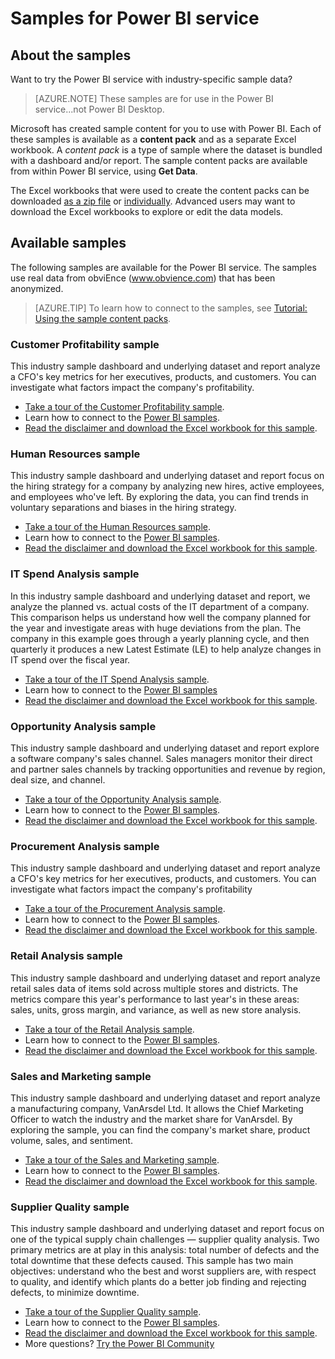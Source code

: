 <properties
   pageTitle="Samples for Power BI"
   description="Sample content packs and datasets for Power BI"
   services="powerbi"
   documentationCenter=""
   authors="amac"
   manager="mblythe"
   backup=""
   editor=""
   tags=""
   qualityFocus="monitoring"
   qualityDate="05/25/2016"/>

<tags
   ms.service="powerbi"
   ms.devlang="NA"
   ms.topic="article"
   ms.tgt_pltfrm="NA"
   ms.workload="powerbi"
   ms.date="02/16/2016"
   ms.author="amac"/>

# <a name="samples-for-power-bi-service"></a>Samples for Power BI service

## <a name="about-the-samples"></a>About the samples

Want to try the Power BI service with industry-specific sample data?  

>[AZURE.NOTE] These samples are for use in the Power BI service...not Power BI Desktop.

Microsoft has created sample content for you to use with Power BI. Each of these samples is available as a <bpt id="p1">**</bpt>content pack<ept id="p1">**</ept> and as a separate Excel workbook. A <bpt id="p1">*</bpt>content pack<ept id="p1">*</ept> is a type of sample where the dataset is bundled with a dashboard and/or report. The sample content packs are available from within Power BI service, using <bpt id="p1">**</bpt>Get Data<ept id="p1">**</ept>.   

The Excel workbooks that were used to create the content packs can be downloaded <bpt id="p1">[</bpt>as a zip file<ept id="p1">](http://go.microsoft.com/fwlink/?LinkId=535020)</ept> or <bpt id="p2">[</bpt>individually<ept id="p2">](powerbi-sample-downloads.md)</ept>. Advanced users may want to download the Excel workbooks to explore or edit the data models.

## <a name="available-samples"></a>Available samples

The following samples are available for the Power BI service. The samples use real data from obviEnce (<bpt id="p1">[</bpt>www.obvience.com<ept id="p1">](http://www.obvience.com/)</ept>) that has been anonymized.

>[AZURE.TIP]  To learn how to connect to the samples, see <bpt id="p1">[</bpt>Tutorial: Using the sample content packs<ept id="p1">](powerbi-sample-tutorial-connect-to-the-samples.md)</ept>.


### <a name="customer-profitability-sample"></a>Customer Profitability sample  
This industry sample dashboard and underlying dataset and report analyze a CFO's key metrics for her executives, products, and customers. You can investigate what factors impact the company's profitability.

-   <bpt id="p1">[</bpt>Take a tour of the Customer Profitability sample<ept id="p1">](powerbi-sample-customer-profitability-take-a-tour.md)</ept>.
-   Learn how to connect to the <bpt id="p1">[</bpt>Power BI samples<ept id="p1">](powerbi-sample-tutorial-connect-to-the-samples.md)</ept>.
-   <bpt id="p1">[</bpt>Read the disclaimer and download the Excel workbook for this sample<ept id="p1">](http://go.microsoft.com/fwlink/?LinkId=528592)</ept>.

### <a name="human-resources-sample"></a>Human Resources sample  
This industry sample dashboard and underlying dataset and report focus on the hiring strategy for a company by analyzing new hires, active employees, and employees who've left.  By exploring the data, you can find trends in voluntary separations and biases in the hiring strategy.

-   <bpt id="p1">[</bpt>Take a tour of the Human Resources sample<ept id="p1">](powerbi-sample-human-resources-take-a-tour.md)</ept>.
-   Learn how to connect to the <bpt id="p1">[</bpt>Power BI samples<ept id="p1">](powerbi-sample-tutorial-connect-to-the-samples.md)</ept>.
-   <bpt id="p1">[</bpt>Read the disclaimer and download the Excel workbook for this sample<ept id="p1">](http://go.microsoft.com/fwlink/?LinkId=528592)</ept>.

### <a name="it-spend-analysis-sample"></a>IT Spend Analysis sample  
In this industry sample dashboard and underlying dataset and report, we analyze the planned vs. actual costs of the IT department of a company. This comparison helps us understand how well the company planned for the year and investigate areas with huge deviations from the plan. The company in this example goes through a yearly planning cycle, and then quarterly it produces a new Latest Estimate (LE) to help analyze changes in IT spend over the fiscal year.

-   <bpt id="p1">[</bpt>Take a tour of the IT Spend Analysis sample<ept id="p1">](powerbi-sample-it-spend-analysis-take-a-tour.md)</ept>.
-   Learn how to connect to the <bpt id="p1">[</bpt>Power BI samples<ept id="p1">](powerbi-sample-tutorial-connect-to-the-samples.md)</ept>
-   <bpt id="p1">[</bpt>Read the disclaimer and download the Excel workbook for this sample<ept id="p1">](http://go.microsoft.com/fwlink/?LinkId=528592)</ept>.

### <a name="opportunity-analysis-sample"></a>Opportunity Analysis sample  
This industry sample dashboard and underlying dataset and report explore a software company's sales channel. Sales managers monitor their direct and partner sales channels by tracking opportunities and revenue by region, deal size, and channel.

-   <bpt id="p1">[</bpt>Take a tour of the Opportunity Analysis sample<ept id="p1">](powerbi-sample-opportunity-analysis-take-a-tour.md)</ept>.
-   Learn how to connect to the <bpt id="p1">[</bpt>Power BI samples<ept id="p1">](powerbi-sample-tutorial-connect-to-the-samples.md)</ept>.
-   <bpt id="p1">[</bpt>Read the disclaimer and download the Excel workbook for this sample<ept id="p1">](http://go.microsoft.com/fwlink/?LinkId=528592)</ept>.

### <a name="procurement-analysis-sample"></a>Procurement Analysis sample  
This industry sample dashboard and underlying dataset and report analyze a CFO's key metrics for her executives, products, and customers. You can investigate what factors impact the company's profitability

-   <bpt id="p1">[</bpt>Take a tour of the Procurement Analysis sample<ept id="p1">](powerbi-sample-procurement-analysis-take-a-tour.md)</ept>.
-   Learn how to connect to the <bpt id="p1">[</bpt>Power BI samples<ept id="p1">](powerbi-sample-tutorial-connect-to-the-samples.md)</ept>.
-   <bpt id="p1">[</bpt>Read the disclaimer and download the Excel workbook for this sample<ept id="p1">](http://go.microsoft.com/fwlink/?LinkId=528592)</ept>.

### <a name="retail-analysis-sample"></a>Retail Analysis sample  
This industry sample dashboard and underlying dataset and report analyze retail sales data of items sold across multiple stores and districts. The metrics compare this year's performance to last year's in these areas: sales, units, gross margin, and variance, as well as new store analysis.

-   <bpt id="p1">[</bpt>Take a tour of the Retail Analysis sample<ept id="p1">](powerbi-sample-retail-analysis-take-a-tour.md)</ept>.
-   Learn how to connect to the <bpt id="p1">[</bpt>Power BI samples<ept id="p1">](powerbi-sample-tutorial-connect-to-the-samples.md)</ept>.
-   <bpt id="p1">[</bpt>Read the disclaimer and download the Excel workbook for this sample<ept id="p1">](http://go.microsoft.com/fwlink/?LinkId=528592)</ept>.

### <a name="sales-and-marketing-sample"></a>Sales and Marketing sample  
This industry sample dashboard and underlying dataset and report analyze a manufacturing company, VanArsdel Ltd. It allows the Chief Marketing Officer to watch the industry and the market share for VanArsdel.  By exploring the sample, you can find the company's market share, product volume, sales, and sentiment.

-   <bpt id="p1">[</bpt>Take a tour of the Sales and Marketing sample<ept id="p1">](powerbi-sample-sales-and-marketing-take-a-tour.md)</ept>.
-   Learn how to connect to the <bpt id="p1">[</bpt>Power BI samples<ept id="p1">](powerbi-sample-tutorial-connect-to-the-samples.md)</ept>.
-   <bpt id="p1">[</bpt>Read the disclaimer and download the Excel workbook for this sample<ept id="p1">](http://go.microsoft.com/fwlink/?LinkId=528592)</ept>.

### <a name="supplier-quality-sample"></a>Supplier Quality sample  
This industry sample dashboard and underlying dataset and report focus on one of the typical supply chain challenges — supplier quality analysis. Two primary metrics are at play in this analysis: total number of defects and the total downtime that these defects caused. This sample has two main objectives: understand who the best and worst suppliers are, with respect to quality, and identify which plants do a better job finding and rejecting defects, to minimize downtime.

-   <bpt id="p1">[</bpt>Take a tour of the Supplier Quality sample<ept id="p1">](powerbi-sample-supplier-quality-analysis-take-a-tour.md)</ept>.
-   Learn how to connect to the <bpt id="p1">[</bpt>Power BI samples<ept id="p1">](powerbi-sample-tutorial-connect-to-the-samples.md)</ept>.
-   <bpt id="p1">[</bpt>Read the disclaimer and download the Excel workbook for this sample<ept id="p1">](http://go.microsoft.com/fwlink/?LinkId=528592)</ept>.
-  More questions? <bpt id="p1">[</bpt>Try the Power BI Community<ept id="p1">](http://community.powerbi.com/)</ept>

